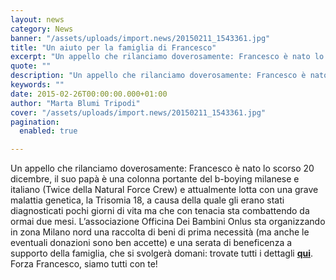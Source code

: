 ```yaml
---
layout: news
category: News
banner: "/assets/uploads/import.news/20150211_1543361.jpg"
title: "Un aiuto per la famiglia di Francesco"
excerpt: "Un appello che rilanciamo doverosamente: Francesco è nato lo scorso 20 dicembre, il suo papà è una colonna portante del b-boying milanese e italiano (Twice della Natural Force Crew) e attualmente lotta con una grave malattia genetica, la Trisomia 18, a causa della quale gli erano stati diagnosticati pochi giorni di vita ma che con [&hellip"
quote: ""
description: "Un appello che rilanciamo doverosamente: Francesco è nato lo scorso 20 dicembre, il suo papà è una colonna portante del b-boying milanese e italiano (Twice della Natural Force Crew) e attualmente lotta con una grave malattia genetica, la Trisomia 18, a causa della quale gli erano stati diagnosticati pochi giorni di vita ma che con [&hellip"
keywords: ""
date: 2015-02-26T00:00:00.000+01:00
author: "Marta Blumi Tripodi"
cover: "/assets/uploads/import.news/20150211_1543361.jpg"
pagination:
  enabled: true

---
```


[](https://hotmc.com/wp-content/uploads/2015/02/20150211%5F1543361.jpg)

Un appello che rilanciamo doverosamente: Francesco è nato lo scorso 20 dicembre, il suo papà è una colonna portante del b-boying milanese e italiano (Twice della Natural Force Crew) e attualmente lotta con una grave malattia genetica, la Trisomia 18, a causa della quale gli erano stati diagnosticati pochi giorni di vita ma che con tenacia sta combattendo da ormai due mesi. L’associazione Officina Dei Bambini Onlus sta organizzando in zona Milano nord una raccolta di beni di prima necessità (ma anche le eventuali donazioni sono ben accette) e una serata di beneficenza a supporto della famiglia, che si svolgerà domani: trovate tutti i dettagli [**qui**](http://www.nordmilano24.it/2015/02/20/il-piccolo-franci-e-la-sua-sfida-per-vivere-con-laiuto-di-cinisello-e-sesto/ "http://www.nordmilano24.it/2015/02/20/il-piccolo-franci-e-la-sua-sfida-per-vivere-con-laiuto-di-cinisello-e-sesto/"). Forza Francesco, siamo tutti con te!